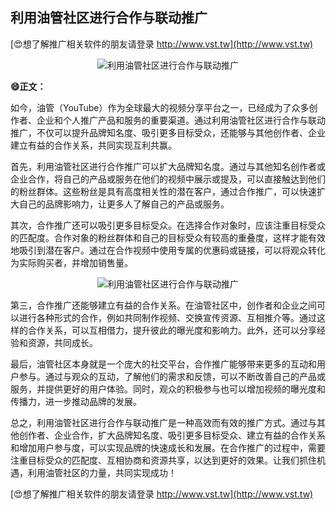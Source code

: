 ## **利用油管社区进行合作与联动推广**

[😍想了解推广相关软件的朋友请登录 http://www.vst.tw](http://www.vst.tw)

 <center><img src="https://vst.tw/MP4/tuiguang/png/8.png" alt="利用油管社区进行合作与联动推广"></center>

**😄正文：**

如今，油管（YouTube）作为全球最大的视频分享平台之一，已经成为了众多创作者、企业和个人推广产品和服务的重要渠道。通过利用油管社区进行合作与联动推广，不仅可以提升品牌知名度、吸引更多目标受众，还能够与其他创作者、企业建立有益的合作关系，共同实现互利共赢。

首先，利用油管社区进行合作推广可以扩大品牌知名度。通过与其他知名创作者或企业合作，将自己的产品或服务在他们的视频中展示或提及，可以直接触达到他们的粉丝群体。这些粉丝是具有高度相关性的潜在客户，通过合作推广，可以快速扩大自己的品牌影响力，让更多人了解自己的产品或服务。

其次，合作推广还可以吸引更多目标受众。在选择合作对象时，应该注重目标受众的匹配度。合作对象的粉丝群体和自己的目标受众有较高的重叠度，这样才能有效地吸引到潜在客户。通过在合作视频中使用专属的优惠码或链接，可以将观众转化为实际购买者，并增加销售量。

 <center><img src="https://vst.tw/MP4/tuiguang/png/3.png" alt="利用油管社区进行合作与联动推广"></center>

第三，合作推广还能够建立有益的合作关系。在油管社区中，创作者和企业之间可以进行各种形式的合作，例如共同制作视频、交换宣传资源、互相推介等。通过这样的合作关系，可以互相借力，提升彼此的曝光度和影响力。此外，还可以分享经验和资源，共同成长。

最后，油管社区本身就是一个庞大的社交平台，合作推广能够带来更多的互动和用户参与。通过与观众的互动，了解他们的需求和反馈，可以不断改善自己的产品或服务，并提供更好的用户体验。同时，观众的积极参与也可以增加视频的曝光度和传播力，进一步推动品牌的发展。

总之，利用油管社区进行合作与联动推广是一种高效而有效的推广方式。通过与其他创作者、企业合作，扩大品牌知名度、吸引更多目标受众、建立有益的合作关系和增加用户参与度，可以实现品牌的快速成长和发展。在合作推广的过程中，需要注重目标受众的匹配度、互相协商和资源共享，以达到更好的效果。让我们抓住机遇，利用油管社区的力量，共同实现成功！

[😍想了解推广相关软件的朋友请登录 http://www.vst.tw](http://www.vst.tw)




